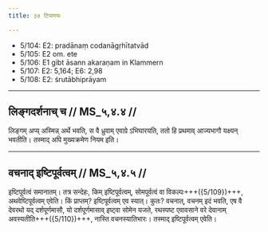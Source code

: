 ```yaml
---
title: ३७ टिप्पणयः

---
```

- 5/104: E2: pradānaṃ codanāgṛhītatvād
- 5/105: E2 om. ete
- 5/106: E1 gibt āsann akaraṇam in Klammern
- 5/107: E2: 5,164; E6: 2,98
- 5/108: E2: śrutābhiprāyam

____________________________________________


## लिङ्गदर्शनाच् च // MS_५,४.४ //

लिङ्गम् अप्य् अस्मिन्न् अर्थे भवति, स वै ध्रुवाम् एवाग्रे ऽभिघारयति, ततो हि प्रथमाव् आज्यभागौ यक्ष्यन् भवतीति। तस्माद् अपि मुख्यक्रमेण नियम इति।


____________________________________________


## वचनाद् इष्टिपूर्वत्वम् // MS_५,४.५ //

इष्टिपूर्वत्वं समानातम्। तत्र सन्देहः, किम् इष्टिपूर्वत्वम्, सोमपूर्वत्वं वा विकल्पः+++({5/109})+++, अथवेष्टिपूर्वत्वम् एवेति। किं प्राप्तम्? इष्टिपूर्वत्वम् एव स्यात्। कुतः? वचनात्, वचनम् इदं भवति, एष वै देवरथो यद् दर्शपूर्णमासौ, यो दर्शपूर्णमासाव् इष्ट्वा सोमेन यजते, रथस्पष्ट एवावसाने वरे देवानाम् अवस्यतीति+++({5/110})+++, नास्ति वचनस्यातिभारः। तस्माद् इष्टिपूर्वत्वम् एवेति।